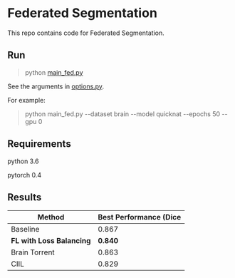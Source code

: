 # Federated Segmentation

This repo contains code for Federated Segmentation.

## Run

> python [main_fed.py](main_fed.py)

See the arguments in [options.py](utils/options.py). 

For example:
> python main_fed.py --dataset brain --model quicknat --epochs 50 --gpu 0 


## Requirements
python 3.6

pytorch 0.4

## Results

| Method        | Best Performance (Dice |
| ------------- | ---------------------- |
| Baseline      | 0.867 |
| **FL with Loss Balancing**  | **0.840**  |
| Brain Torrent | 0.863 |
| CIIL          | 0.829 |
